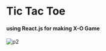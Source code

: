 # Tic Tac Toe 
#### using React.js for making X-O Game

![p2](https://github.com/Yo445/Tic-Tac_Toe/assets/130509394/17ae6c7f-3838-463e-ba94-0a3cb14ae7fe)
